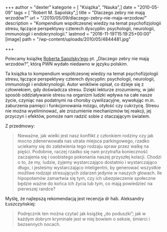 +++
author = "dexter"
kategorie = [ "Książka", "Nauka",]
date = "2010-05-09"
tags = [ "Robert M. Sapolsky",]
title = "Dlaczego zebry nie mają wrzodów?"
url = "/2010/05/09/dlaczego-zebry-nie-maja-wrzodow/"
description = "Kompendium współczesnej wiedzy na temat psychofizjologii stresu, łączące perspektywy czterech dyscyplin: psychologii, neurologii, immunologii i endokrynologii."
lastmod = "2016-11-19T15:19:25+00:00"
[image]
path = "/wp-content/uploads/2010/05/4844481.jpg"

+++

Polecamy książkę [Roberta Sapolsky&#8217;ego][1] pt. &#8222;Dlaczego zebry nie mają wrzodów?&#8221;, którą PWN wydało niedawno w języku polskim.

<!--more-->

Ta książka to kompendium współczesnej wiedzy na temat psychofizjologii stresu,
łączące perspektywy czterech dyscyplin: psychologii, neurologii, immunologii i
endokrynologii. Autor wnikliwie opisał, co dzieje się z człowiekiem, gdy
doświadcza stresu. Dzięki lekturze zrozumiemy, w jaki sposób oddziaływanie
stresu na organizm ludzki wpływa na całe nasze życie, czyniąc nas podatnymi na
choroby cywilizacyjne, wywołując m.in. zaburzenia pamięci i funkcjonowania
mózgu, otyłość czy cukrzycę. Stresu nie można wyeliminować, ale zrozumienie
mechanizmów tej reakcji, jej przyczyn i efektów, pomoże nam radzić sobie z
otaczającym światem.

Z przedmowy:

> Nieważne, jak wielki jest nasz konflikt z członkiem rodziny czy jak mocno
> zdenerwowała nas utrata miejsca parkingowego, rzadko uciekamy się do
> załatwienia tego rodzaju spraw przez walkę na pięści. Podobnie, raczej rzadko
> się nam przytrafia konieczność zaczajenia się i osobistego pokonania naszej
> przyszłej kolacji. Chodzi o to, że my, ludzie, żyjemy wystarczająco dostatnio
> i wystarczająco długo, i jesteśmy wystarczająco inteligentni, by generować
> wszystkie możliwe rodzaje stresujących zdarzeń jedynie w naszych głowach. Ile
> hipopotamów zamartwia się tym, czy ich ubezpieczenie społeczne będzie ważne do
> końca ich życia lub tym, co mają powiedzieć na pierwszej randce?

Myślę, że najlepszą rekomendacją jest recenzja dr hab. Aleksandry Łuszczyńskiej:

> Podręcznik ten można czytać jak książkę &#8222;do poduszki&#8221;; jak w
> każdym dobrym kryminale jest w niej bowiem o seksie, śmierci i bezsennych
> nocach.

 [1]: http://en.wikipedia.org/wiki/Robert_Sapolsky
 [2]: http://www.twojaksiazka.com.pl/x_C_I__P_484448__KZPID_572600.html
